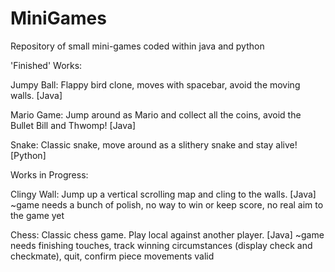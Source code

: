 # MiniGames
Repository of small mini-games coded within java and python

'Finished' Works:

Jumpy Ball: Flappy bird clone, moves with spacebar, avoid the moving walls. [Java]

Mario Game: Jump around as Mario and collect all the coins, avoid the Bullet Bill and Thwomp! [Java]

Snake: Classic snake, move around as a slithery snake and stay alive! [Python]


Works in Progress:

Clingy Wall: Jump up a vertical scrolling map and cling to the walls. [Java]
  ~game needs a bunch of polish, no way to win or keep score, no real aim to the game yet
 
Chess: Classic chess game. Play local against another player. [Java]
  ~game needs finishing touches, track winning circumstances (display check and checkmate), quit, confirm piece movements valid
